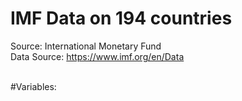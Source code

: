 # IMF Data on 194 countries
Source: International Monetary Fund
<br>
Data Source:
https://www.imf.org/en/Data

<br>
#Variables:
